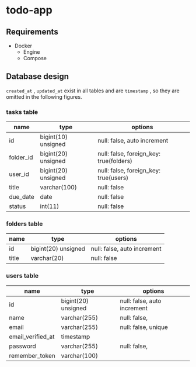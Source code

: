 # todo-app

## Requirements

- Docker
  - Engine
  - Compose

## Database design

`created_at` , `updated_at` exist in all tables and are `timestamp` , so they are omitted in the following figures.

### tasks table

| name      | type                | options                                 |
| --------- | ------------------- | --------------------------------------- |
| id        | bigint(10) unsigned | null: false, auto increment             |
| folder_id | bigint(20) unsigned | null: false, foreign_key: true(folders) |
| user_id   | bigint(20) unsigned | null: false, foreign_key: true(users)   |
| title     | varchar(100)        | null: false                             |
| due_date  | date                | null: false                             |
| status    | int(11)             | null: false                             |

### folders table

| name  | type                | options                     |
| ----- | ------------------- | --------------------------- |
| id    | bigint(20) unsigned | null: false, auto increment |
| title | varchar(20)         | null: false                 |

### users table

| name              | type                | options                     |
| ----------------- | ------------------- | --------------------------- |
| id                | bigint(20) unsigned | null: false, auto increment |
| name              | varchar(255)        | null: false,                |
| email             | varchar(255)        | null: false, unique         |
| email_verified_at | timestamp           |                             |
| password          | varchar(255)        | null: false,                |
| remember_token    | varchar(100)        |                             |

